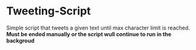 # Tweeting-Script
Simple script that tweets a given text until max character limit is reached.
**Must be ended manually or the script wull continue to run in the backgroud**
